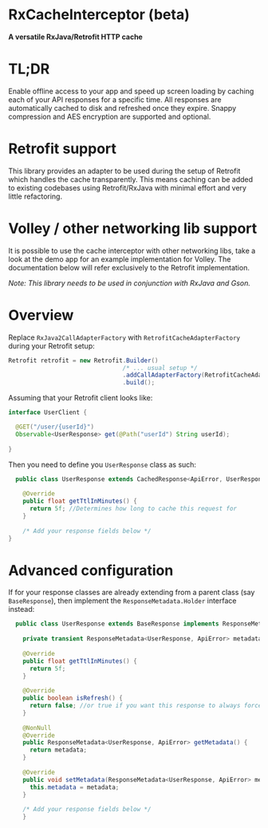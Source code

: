 # RxCacheInterceptor (beta)
**A versatile RxJava/Retrofit HTTP cache**

TL;DR
=====

Enable offline access to your app and speed up screen loading by caching each of your API responses for a specific time.
All responses are automatically cached to disk and refreshed once they expire. 
Snappy compression and AES encryption are supported and optional.

Retrofit support
================

This library provides an adapter to be used during the setup of Retrofit which handles the cache transparently.
This means caching can be added to existing codebases using Retrofit/RxJava with minimal effort and very little refactoring.

Volley / other networking lib support
=====================================

It is possible to use the cache interceptor with other networking libs, take a look at the demo app for an example implementation for Volley.
The documentation below will refer exclusively to the Retrofit implementation.

*Note: This library needs to be used in conjunction with RxJava and Gson.*

Overview
========

Replace ```RxJava2CallAdapterFactory``` with ```RetrofitCacheAdapterFactory``` during your Retrofit setup:

```java
Retrofit retrofit = new Retrofit.Builder()
                                /* ... usual setup */ 
                                .addCallAdapterFactory(RetrofitCacheAdapterFactory.build(context))
                                .build();
```

Assuming that your Retrofit client looks like:

```java
interface UserClient {  

  @GET("/user/{userId}")
  Observable<UserResponse> get(@Path("userId") String userId);
  
}
```

Then you need to define you ```UserResponse``` class as such:

```java
  public class UserResponse extends CachedResponse<ApiError, UserResponse> {
    
    @Override
    public float getTtlInMinutes() {
      return 5f; //Determines how long to cache this request for
    }
    
    /* Add your response fields below */
}
```

Advanced configuration
======================

If for your response classes are already extending from a parent class (say ```BaseResponse```), then implement the ```ResponseMetadata.Holder``` interface instead:

```java
  public class UserResponse extends BaseResponse implements ResponseMetadata.Holder<ApiError, UserResponse> {
  
    private transient ResponseMetadata<UserResponse, ApiError> metadata; //transient is important here, ResponseMetadata is not serializable
    
    @Override
    public float getTtlInMinutes() {
      return 5f;
    }
    
    @Override
    public boolean isRefresh() {
      return false; //or true if you want this response to always force a refresh
    }
    
    @NonNull
    @Override
    public ResponseMetadata<UserResponse, ApiError> getMetadata() {
      return metadata;
    }
    
    @Override
    public void setMetadata(ResponseMetadata<UserResponse, ApiError> metadata) {
      this.metadata = metadata;
    }
    
    /* Add your response fields below */
	}
```
